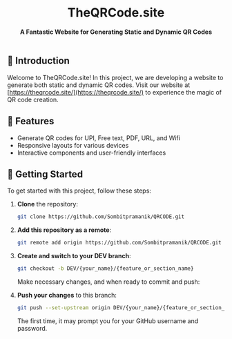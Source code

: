 <h1 align="center">
  <span>TheQRCode.site</span>
</h1>

<div align="center">
  <strong>A Fantastic Website for Generating Static and Dynamic QR Codes</strong>
</div>

<br>

## 🌈 Introduction

Welcome to TheQRCode.site! In this project, we are developing a website to generate both static and dynamic QR codes. Visit our website at [https://theqrcode.site/](https://theqrcode.site/) to experience the magic of QR code creation.

## 🎨 Features

- Generate QR codes for UPI, Free text, PDF, URL, and Wifi
- Responsive layouts for various devices
- Interactive components and user-friendly interfaces

## 🚀 Getting Started

To get started with this project, follow these steps:

1. **Clone** the repository:

   ```bash
   git clone https://github.com/Sombitpramanik/QRCODE.git
   ```

2. **Add this repository as a remote**:

   ```bash
   git remote add origin https://github.com/Sombitpramanik/QRCODE.git
   ```

3. **Create and switch to your DEV branch**:

   ```bash
   git checkout -b DEV/{your_name}/{feature_or_section_name}
   ```

   Make necessary changes, and when ready to commit and push:

4. **Push your changes** to this branch:

   ```bash
   git push --set-upstream origin DEV/{your_name}/{feature_or_section_name}
   ```

   The first time, it may prompt you for your GitHub username and password.
